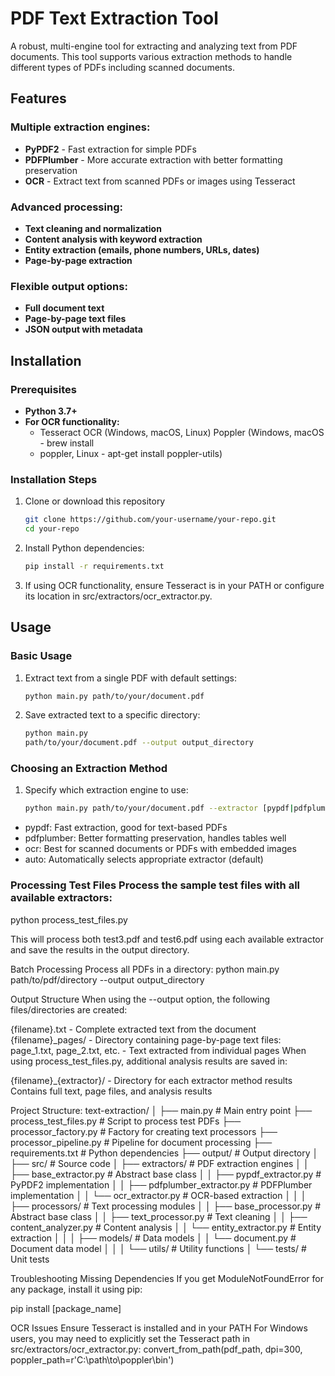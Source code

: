 # PDF Text Extraction Tool
 A robust, multi-engine tool for extracting and analyzing text from PDF documents. This tool supports various extraction methods to handle different types of PDFs including scanned documents.

## Features 
### Multiple extraction engines:

- **PyPDF2** - Fast extraction for simple PDFs 
- **PDFPlumber** - More accurate extraction with better formatting preservation 
- **OCR** - Extract text from scanned PDFs or images using Tesseract 
### Advanced processing:

- **Text cleaning and normalization** 
- **Content analysis with keyword extraction** 
- **Entity extraction (emails, phone numbers, URLs, dates)** 
- **Page-by-page extraction**

### Flexible output options:

- **Full document text** 
- **Page-by-page text files** 
- **JSON output with metadata**

## Installation 
### Prerequisites 
- **Python 3.7+**
- **For OCR functionality:** 
  - Tesseract OCR (Windows, macOS, Linux) Poppler (Windows, macOS - brew install 
  - poppler, Linux - apt-get install poppler-utils)

### Installation Steps 
1. Clone or download this repository 
   ```sh
   git clone https://github.com/your-username/your-repo.git
   cd your-repo
2. Install Python dependencies: 
   ```sh 
   pip install -r requirements.txt 
3. If using OCR functionality, ensure Tesseract is in your PATH or configure its location in src/extractors/ocr_extractor.py.

## Usage 
### Basic Usage

1. Extract text from a single PDF with default settings: 
   ```sh
   python main.py path/to/your/document.pdf

2. Save extracted text to a specific directory: 
   ```sh 
   python main.py 
   path/to/your/document.pdf --output output_directory

### Choosing an Extraction Method 
1. Specify which extraction engine to use: 
   ```sh
   python main.py path/to/your/document.pdf --extractor [pypdf|pdfplumber|ocr|auto]

- pypdf: Fast extraction, good for text-based PDFs 
- pdfplumber: Better formatting preservation, handles tables well 
- ocr: Best for scanned documents or PDFs with embedded images 
- auto: Automatically selects appropriate extractor (default)

### Processing Test Files Process the sample test files with all available extractors: 

python process_test_files.py

This will process both test3.pdf and test6.pdf using each available extractor and save the results in the output directory.

Batch Processing Process all PDFs in a directory: python main.py path/to/pdf/directory --output output_directory

Output Structure When using the --output option, the following files/directories are created:

{filename}.txt - Complete extracted text from the document {filename}_pages/ - Directory containing page-by-page text files: page_1.txt, page_2.txt, etc. - Text extracted from individual pages When using process_test_files.py, additional analysis results are saved in:

{filename}_{extractor}/ - Directory for each extractor method results Contains full text, page files, and analysis results

Project Structure: text-extraction/ │ ├── main.py # Main entry point ├── process_test_files.py # Script to process test PDFs ├── processor_factory.py # Factory for creating text processors ├── processor_pipeline.py # Pipeline for document processing ├── requirements.txt # Python dependencies ├── output/ # Output directory │ ├── src/ # Source code │ ├── extractors/ # PDF extraction engines │ │ ├── base_extractor.py # Abstract base class │ │ ├── pypdf_extractor.py # PyPDF2 implementation │ │ ├── pdfplumber_extractor.py # PDFPlumber implementation │ │ └── ocr_extractor.py # OCR-based extraction │ │ │ ├── processors/ # Text processing modules │ │ ├── base_processor.py # Abstract base class │ │ ├── text_processor.py # Text cleaning │ │ ├── content_analyzer.py # Content analysis │ │ └── entity_extractor.py # Entity extraction │ │ │ ├── models/ # Data models │ │ └── document.py # Document data model │ │ │ └── utils/ # Utility functions │ └── tests/ # Unit tests

Troubleshooting Missing Dependencies If you get ModuleNotFoundError for any package, install it using pip:

pip install [package_name]

OCR Issues Ensure Tesseract is installed and in your PATH For Windows users, you may need to explicitly set the Tesseract path in src/extractors/ocr_extractor.py: convert_from_path(pdf_path, dpi=300, poppler_path=r'C:\path\to\poppler\bin')
